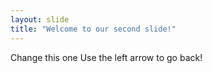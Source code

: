 ```yaml
---
layout: slide
title: "Welcome to our second slide!"
---
```

Change this one
Use the left arrow to go back!
